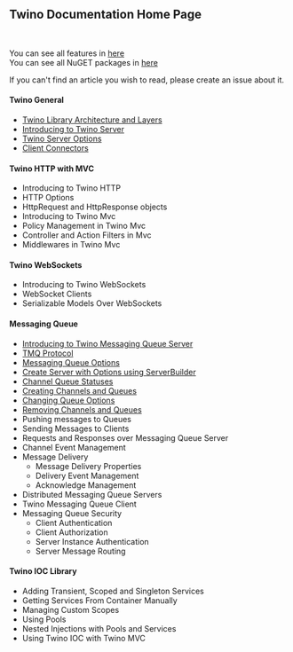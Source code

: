 ## Twino Documentation Home Page
<br>

You can see all features in [here](https://github.com/mhelvacikoylu/twino/blob/v2/docs/Features.MD)<br>
You can see all NuGET packages in [here](https://github.com/mhelvacikoylu/twino/blob/v2/docs/Packages.MD)<br>

If you can't find an article you wish to read, please create an issue about it.

#### Twino General

* [Twino Library Architecture and Layers](https://github.com/mhelvacikoylu/twino/blob/v2/docs/general/Architecture.MD)
* [Introducing to Twino Server](https://github.com/mhelvacikoylu/twino/blob/v2/docs/general/Introduce.MD)
* [Twino Server Options](https://github.com/mhelvacikoylu/twino/blob/v2/docs/general/Options.MD)
* [Client Connectors](https://github.com/mhelvacikoylu/twino/blob/v2/docs/general/Connectors.MD)

#### Twino HTTP with MVC

* Introducing to Twino HTTP
* HTTP Options
* HttpRequest and HttpResponse objects
* Introducing to Twino Mvc
* Policy Management in Twino Mvc
* Controller and Action Filters in Mvc
* Middlewares in Twino Mvc

#### Twino WebSockets

* Introducing to Twino WebSockets
* WebSocket Clients
* Serializable Models Over WebSockets

#### Messaging Queue

* [Introducing to Twino Messaging Queue Server](https://github.com/mhelvacikoylu/twino/blob/v2/docs/mq/Introduce.MD)
* [TMQ Protocol](https://github.com/mhelvacikoylu/twino/blob/v2/docs/mq/TMQ%20Protocol.MD)
* [Messaging Queue Options](https://github.com/mhelvacikoylu/twino/blob/v2/docs/mq/Options.MD)
* [Create Server with Options using ServerBuilder](https://github.com/mhelvacikoylu/twino/blob/v2/docs/mq/ServerBuilder.MD)
* [Channel Queue Statuses](https://github.com/mhelvacikoylu/twino/blob/v2/docs/mq/Queue%20Statuses.MD)
* [Creating Channels and Queues](https://github.com/mhelvacikoylu/twino/blob/v2/docs/mq/QueueCreation.MD)
* [Changing Queue Options](https://github.com/mhelvacikoylu/twino/blob/v2/docs/mq/QueueUpdate.MD)
* [Removing Channels and Queues](https://github.com/mhelvacikoylu/twino/blob/v2/docs/mq/QueueRemoving.MD)
* Pushing messages to Queues
* Sending Messages to Clients
* Requests and Responses over Messaging Queue Server
* Channel Event Management
* Message Delivery
  * Message Delivery Properties
  * Delivery Event Management
  * Acknowledge Management
* Distributed Messaging Queue Servers
* Twino Messaging Queue Client
* Messaging Queue Security
  * Client Authentication
  * Client Authorization
  * Server Instance Authentication
  * Server Message Routing

#### Twino IOC Library

* Adding Transient, Scoped and Singleton Services
* Getting Services From Container Manually
* Managing Custom Scopes
* Using Pools
* Nested Injections with Pools and Services
* Using Twino IOC with Twino MVC
